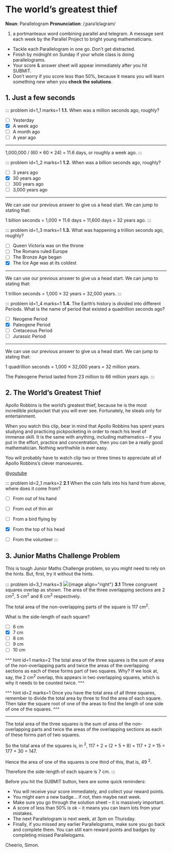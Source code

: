 # The world’s greatest thief

<div class="dictionary">

__Noun__: Parallelogram
__Pronunciation__: /ˌparəˈlɛləɡram/

1. a portmanteaux word combining parallel and telegram. A message sent each
week by the Parallel Project to bright young mathematicians.

</div>

*	Tackle each Parallelogram in one go. Don’t get distracted.
*	Finish by midnight on Sunday if your whole class is doing parallelograms.
*	Your score & answer sheet will appear immediately after you hit SUBMIT.
*	Don’t worry if you score less than 50%, because it means you will learn something new when you __check the solutions__.


## 1. Just a few seconds

::: problem id=1_1 marks=1
__1.1.__ When was a million seconds ago, roughly?

* [ ] Yesterday
* [x] A week ago
* [ ] A month ago
* [ ] A year ago

---

1,000,000 / (60 × 60 × 24) = 11.6 days, or roughly a week ago.
:::

::: problem id=1_2 marks=1
__1.2.__ When was a billion seconds ago, roughly?

* [ ] 3 years ago
* [x] 30 years ago
* [ ] 300 years ago
* [ ] 3,000 years ago

---

We can use our previous answer to give us a head start. We can jump to stating that:  

1 billion seconds = 1,000 × 11.6 days = 11,600 days = 32 years ago.
:::

::: problem id=1_3 marks=1
__1.3.__ What was happening a trillion seconds ago, roughly?

* [ ] Queen Victoria was on the throne
* [ ] The Romans ruled Europe
* [ ] The Bronze Age began
* [x] The Ice Age was at its coldest

---

We can use our previous answer to give us a head start. We can jump to stating that:

1 trillion seconds = 1,000 × 32 years = 32,000 years.
:::

::: problem id=1_4 marks=1
__1.4.__ The Earth’s history is divided into different Periods. What is the name of period that existed a quadrillion seconds ago?

* [ ] Neogene Period
* [x] Paleogene Period
* [ ] Cretaceous Period
* [ ] Jurassic Period

---

We can use our previous answer to give us a head start. We can jump to stating that:

1 quadrillion seconds = 1,000 × 32,000 years = 32 million years.  

The Paleogene Period lasted from 23 million to 66 million years ago.
:::


## 2.	The World’s Greatest Thief

Apollo Robbins is the world’s greatest thief, because he is the most incredible pickpocket that you will ever see. Fortunately, he steals only for entertainment.

When you watch this clip, bear in mind that Apollo Robbins has spent years studying and practicing pickpocketing in order to reach his level of immense skill. It is the same with anything, including mathematics – if you put in the effort, practice and concentration, then you can be a really good mathematician. Nothing worthwhile is ever easy.

You will probably have to watch clip two or three times to appreciate all of Apollo Robbins’s clever manoeuvres.

@[youtube](VKZlesut-Pk?start=75&rel=0)

::: problem id=2_1 marks=2
__2.1__ When the coin falls into his hand from above, where does it come from?

* [ ] From out of his hand
* [ ] From out of thin air
* [ ] From a bird flying by
* [x] From the top of his head
* [ ] From the volunteer
:::


## 3.	Junior Maths Challenge Problem
<!--- (2013) Q24 --->

This is tough Junior Maths Challenge problem, so you might need to rely on the hints. But, first, try it without the hints.

::: problem id=3_1 marks=3
![](/resources/8-06-worlds-greatest-thief/3-squares-question.jpg){image align="right"}
__3.1__ Three congruent squares overlap as shown. The area of the three overlapping sections are 2 cm<sup>2</sup>, 5 cm<sup>2</sup> and 8 cm<sup>2</sup> respectively.

The total area of the non-overlapping parts of the square is 117 cm<sup>2</sup>.

What is the side-length of each square?

* [ ] 6 cm
* [x] 7 cm
* [ ] 8 cm
* [ ] 9 cm
* [ ] 10 cm

^^^ hint id=1  marks=2
The total area of the three squares is the sum of area of the non-overlapping parts and twice the areas of the overlapping sections as each of these forms part of two squares. Why? If we look at, say, the 2 cm<sup>2</sup> overlap, this appears in two overlapping squares, which is why it needs to be counted twice.
^^^

^^^ hint id=2  marks=1
Once you have the total area of all three squares, remember to divide the total area by three to find the area of each square. Then take the square root of one of the areas to find the length of one side of one of the squares.
^^^

---

The total area of the three squares is the sum of area of the non-overlapping parts and twice the areas of the overlapping sections as each of these forms part of two squares.

So the total area of the squares is, in <sup>2</sup>, 117 + 2 × (2 + 5 + 8) = 117 + 2 × 15 = 177 + 30 = 147.

Hence the area of one of the squares is one third of this, that is, 49 <sup>2</sup>.

Therefore the side-length of each square is 7 cm.
:::

Before you hit the SUBMIT button, here are some quick reminders:

*	You will receive your score immediately, and collect your reward points.
*	You might earn a new badge... if not, then maybe next week.
*	Make sure you go through the solution sheet – it is massively important.
*	A score of less than 50% is ok – it means you can learn lots from your mistakes.
*	The next Parallelogram is next week, at 3pm on Thursday.
*	Finally, if you missed any earlier Parallelograms, make sure you go back and complete them. You can still earn reward points and badges by completing missed Parallelogams.

Cheerio,
Simon.
